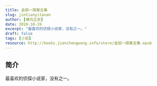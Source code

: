 ```yaml
---
title: 金田一探案全集
slug: jintianyitanan
author: [横沟正史]
date: 2018-10-19
excerpt: "最喜欢的侦探小说家，没有之一。"
draft: false
tags: [小说]
resource: http://books.jianchengwang.info/store/金田一探案全集.epub
---
```


## 简介

最喜欢的侦探小说家，没有之一。

